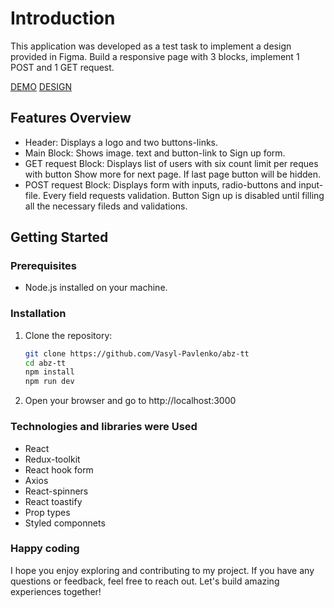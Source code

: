# Introduction
This application was developed as a test task to implement a design provided in Figma. Build a responsive page with 3 blocks, implement 1 POST and 1 GET request.

[DEMO](https://abz-tt.vercel.app/)
[DESIGN](https://www.figma.com/design/ykJhQGVFGbQBEQZzuktwvm/TESTTASK---2022?node-id=581-0)

## Features Overview
 * Header: Displays a logo and two buttons-links.
 * Main Block: Shows image. text and button-link to Sign up form.
 * GET request Block: Displays list of users with six count limit per reques with button Show more for next page. If last page button will be hidden.
 * POST request Block: Displays form with inputs, radio-buttons and input-file. Every field requests validation. Button Sign up is disabled until filling all the necessary fileds and validations.

## Getting Started

### Prerequisites

- Node.js installed on your machine.

### Installation

1. Clone the repository:

   ```bash
   git clone https://github.com/Vasyl-Pavlenko/abz-tt
   cd abz-tt
   npm install
   npm run dev
    ```
2. Open your browser and go to http://localhost:3000

### Technologies and libraries were Used
- React
- Redux-toolkit
- React hook form
- Axios
- React-spinners
- React toastify
- Prop types
- Styled componnets

### Happy coding
I hope you enjoy exploring and contributing to my project. If you have any questions or feedback, feel free to reach out. Let's build amazing experiences together!
